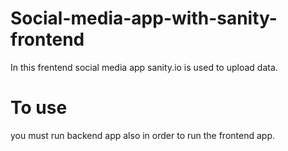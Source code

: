 # Social-media-app-with-sanity-frontend
In this frentend social media app sanity.io is used to upload data.

# To use

you must run backend app also in order to run the frontend app.
